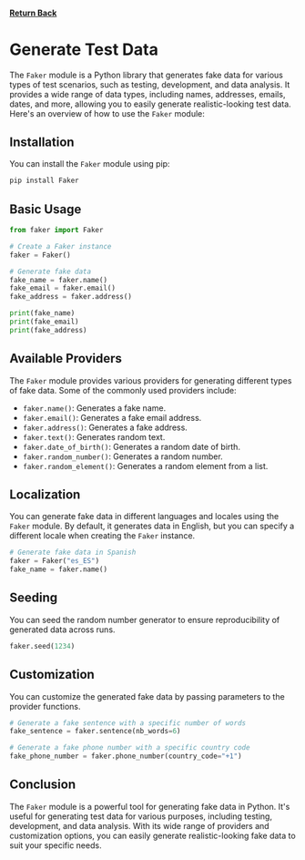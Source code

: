#### [Return Back](../../python_for_testers.md)

# Generate Test Data

The `Faker` module is a Python library that generates fake data for various types of test scenarios, such as testing, development, and data analysis. It provides a wide range of data types, including names, addresses, emails, dates, and more, allowing you to easily generate realistic-looking test data. Here's an overview of how to use the `Faker` module:

## Installation

You can install the `Faker` module using pip:

```bash
pip install Faker
```

## Basic Usage

```python
from faker import Faker

# Create a Faker instance
faker = Faker()

# Generate fake data
fake_name = faker.name()
fake_email = faker.email()
fake_address = faker.address()

print(fake_name)
print(fake_email)
print(fake_address)
```

## Available Providers

The `Faker` module provides various providers for generating different types of fake data. Some of the commonly used providers include:

- `faker.name()`: Generates a fake name.
- `faker.email()`: Generates a fake email address.
- `faker.address()`: Generates a fake address.
- `faker.text()`: Generates random text.
- `faker.date_of_birth()`: Generates a random date of birth.
- `faker.random_number()`: Generates a random number.
- `faker.random_element()`: Generates a random element from a list.

## Localization

You can generate fake data in different languages and locales using the `Faker` module. By default, it generates data in English, but you can specify a different locale when creating the `Faker` instance.

```python
# Generate fake data in Spanish
faker = Faker("es_ES")
fake_name = faker.name()
```

## Seeding

You can seed the random number generator to ensure reproducibility of generated data across runs.

```python
faker.seed(1234)
```

## Customization

You can customize the generated fake data by passing parameters to the provider functions.

```python
# Generate a fake sentence with a specific number of words
fake_sentence = faker.sentence(nb_words=6)

# Generate a fake phone number with a specific country code
fake_phone_number = faker.phone_number(country_code="+1")
```

## Conclusion

The `Faker` module is a powerful tool for generating fake data in Python. It's useful for generating test data for various purposes, including testing, development, and data analysis. With its wide range of providers and customization options, you can easily generate realistic-looking fake data to suit your specific needs.
